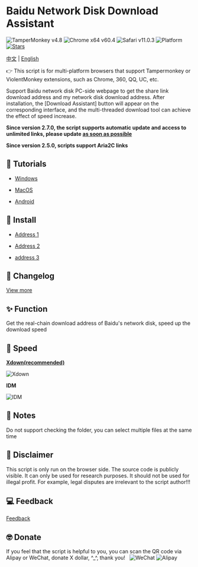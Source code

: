 # Baidu Network Disk Download Assistant
![TamperMonkey v4.8](https://img.shields.io/badge/tamperMonkey-v4.8-brightgreen.svg) ![Chrome x64 v60.4](https://img.shields.io/badge/chrome%20x64-v76.0-brightgreen.svg) ![Safari v11.0.3](https://img.shields.io/badge/safari%20-v12.0-brightgreen.svg) ![Platform](https://img.shields.io/badge/platform-Windows%20%7C%20Mac%20%7C%20Android-blue.svg) [![Stars](https://img.shields.io/badge/GitHub-9000+-yellow.svg?style=social&logo=github)](https://github.com/syhyz1990/baiduyun)

[中文](README.md) | [English](README_EN.md)

👉 This script is for multi-platform browsers that support Tampermonkey or ViolentMonkey extensions, such as Chrome, 360, QQ, UC, etc.

Support Baidu network disk PC-side webpage to get the share link download address and my network disk download address. After installation, the [Download Assistant] button will appear on the corresponding interface, and the multi-threaded download tool can achieve the effect of speed increase.

**Since version 2.7.0, the script supports automatic update and access to unlimited links, please update [as soon as possible](https://github.com/syhyz1990/baiduyun/raw/master/baiduyun.user.js)**

**Since version 2.5.0, scripts support Aria2C links**

## 📖 Tutorials

- [Windows](https://www.baiduyun.wiki/zh-cn/windows.html)

- [MacOS](https://www.baiduyun.wiki/zh-cn/mac.html)

- [Android](https://www.baiduyun.wiki/zh-cn/android.html)

## 💽 Install

- [Address 1](https://www.baiduyun.wiki/baiduyun.user.js)

- [Address 2](https://github.com/syhyz1990/baiduyun/raw/master/baiduyun.user.js)

- [address 3](https://openuserjs.org/scripts/syhyz1990/百度网盘直链下载助手)

## 🔔 Changelog

[View more](https://www.baiduyun.wiki/zh-cn/changelog.html)

## ✨ Function

Get the real-chain download address of Baidu's network disk, speed up the download speed

## 🚀 Speed

**[Xdown(recommended)](http://pan.baiduyun.wiki/down)**

![Xdown](https://i.loli.net/2019/08/18/l4DzJh3Zvr8Osmt.gif)

**IDM**

![IDM](https://i.loli.net/2019/05/04/5ccc6d8156d75.gif)

## 👻 Notes
Do not support checking the folder, you can select multiple files at the same time

## 📜 Disclaimer
This script is only run on the browser side. The source code is publicly visible. It can only be used for research purposes. It should not be used for illegal profit. For example, legal disputes are irrelevant to the script author!!!

## 💻 Feedback
[Feedback](https://github.com/syhyz1990/baiduyun/issues)

## 🤓 Donate
If you feel that the script is helpful to you, you can scan the QR code via Alipay or WeChat, donate X dollar, ^_^, thank you!
 
![WeChat](https://i.loli.net/2019/05/04/5ccc6d088bc31.jpg) ![Alipay](https://i.loli.net/2019/05/04/5ccc6d08a22f7.jpg)
